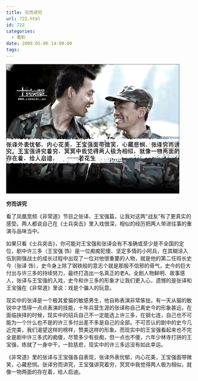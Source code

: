 ```yaml
---
title: 穷而讲究
url: 722.html
id: 722
categories:
  - 看到
date: 2008-05-06 14:09:00
tags:
---
```


![](/images/attachments/month_0805/9200851210055.jpg)  
  

**穷而讲究**

  
看了凤凰宽频《非常道》节目之张译、王宝强篇，让我对这两“战友”有了更真实的感受。两人都说自己在《士兵突击》里入戏很深，相似的经历把两人带进往事的重演与品味当中。  
  
如果只看《士兵突击》，你可能对王宝强和张译会有不准确或至少是不全国的定位，剧中许三多（王宝强 饰）是一位痴痴犯傻、坚定多情的小阿兵，在其糊涂入伍到刚强战士的成长过程中出现了一位对他很重要的人物，就是他的第二任班长史今（张译 饰），史今身上除了钢铁般的意志个就是那股不信邪的骨气，史今的巨大付出与许三多的持续努力，最终打造出一名真正的老A。全剧人物鲜明、故事感人，张译与王宝强的入戏，史今和许三多的形象才让我们更入心，遗憾的是张译和王宝强在《非常道》里说：戏是个骗人的玩意。  
  
现实中的张译是一个极其爱猫的敏感男生，他自称表演非常笨拙，有一天从猫的敏锐中才悟得一点点表演的技能，十年兵营生涯的张译称自己离史今的形象甚远，在面临抉择的时候，现实中的招兵自己不一定能选上许三多，在钢七连，自己也不可能为一个什么也不是的许三多付出差不多是自己的全部。不可否认的剧中的史今几近完美，我们渴望这样的榜样，赞美这样的形象。而现实中的王宝强看起来也不完全是剧中许三多式的痴傻，尽管多少有些痴，但一点也不傻，六年少林寺打拼的王宝强，练就了一身中干，一脸慈悲，现实中的许三多远没有如此幸运。  
  
《非常道》里的张译与王宝强各自表现，张译外表忧郁，内心花美，王宝强面带微笑，心藏悲悯。张译穷而讲究，王宝强讲究着穷，冥冥中我觉得两人极为相似，就像一物两面的存在着，给人启迪。